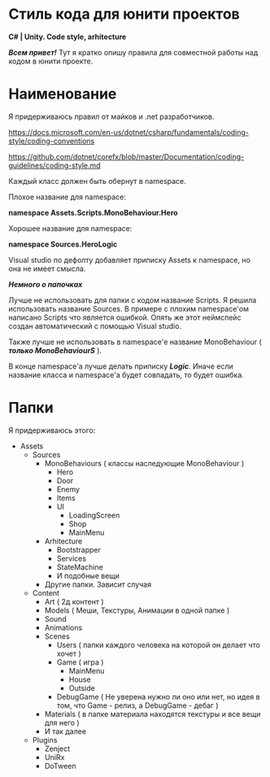# Стиль кода для юнити проектов
**C# | Unity. Code style, arhitecture**

***Всем привет!***
Тут я кратко опишу правила для совместной работы над кодом в юнити проекте.

# Наименование

Я придерживаюсь правил от майков и .net разработчиков.

https://docs.microsoft.com/en-us/dotnet/csharp/fundamentals/coding-style/coding-conventions

https://github.com/dotnet/corefx/blob/master/Documentation/coding-guidelines/coding-style.md

Каждый класс должен быть обернут в namespace.

Плохое название для namespace:

**namespace Assets.Scripts.MonoBehaviour.Hero**

Хорошее название для namespace:

**namespace Sources.HeroLogic**

Visual studio по дефолту добавляет приписку Assets к namespace, но она не имеет смысла.

***Немного о папочках***

Лучше не использовать для папки с кодом название Scripts. Я решила использовать название Sources. В примере с плохим namespace'ом написано Scripts что является ошибкой. Опять же этот неймспейс создан автоматический с помощью Visual studio.

Также лучше не использовать в namespace'е название MonoBehaviour ( ***только MonoBehaviourS*** ).

В конце namespace'a лучше делать приписку ***Logic***. Иначе если название класса и namespace'а будет совпадать, то будет ошибка.

# Папки

Я придерживаюсь этого:

- Assets
  - Sources
    - MonoBehaviours ( классы наследующие MonoBehaviour )
      - Hero
      - Door
      - Enemy
      - Items
      - UI
        - LoadingScreen
        - Shop
        - MainMenu
    - Arhitecture
      - Bootstrapper  
      - Services
      - StateMachine
      - И подобные вещи 
    - Другие папки. Зависит случая
  - Content
    - Art ( 2д контент )
    - Models ( Меши, Текстуры, Анимации в одной папке )
    - Sound
    - Animations
    - Scenes
      - Users ( папки каждого человека на которой он делает что хочет )
      - Game ( игра )
        - MainMenu
        - House
        - Outside
      - DebugGame ( Не уверена нужно ли оно или нет, но идея в том, что Game - релиз, а DebugGame - дебаг )          
    - Materials ( в папке материала находятся текстуры и все вещи для него )
    - И так далее  
  - Plugins
    - Zenject
    - UniRx
    - DoTween 
